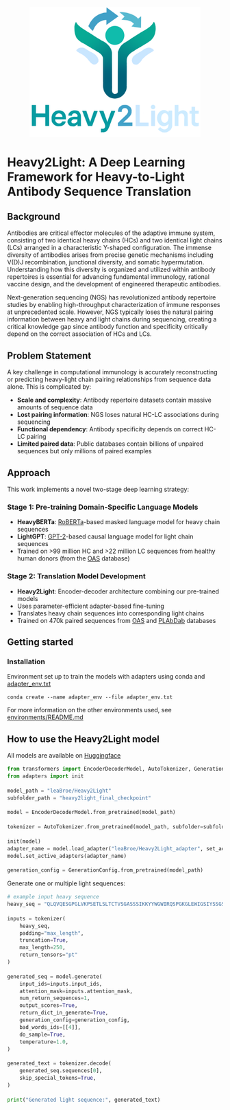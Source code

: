 <p align="center">
  <img src="logo.png" alt="logo" width="400" />
</p>

# Heavy2Light: A Deep Learning Framework for Heavy-to-Light Antibody Sequence Translation

## Background

Antibodies are critical effector molecules of the adaptive immune system, consisting of two identical heavy chains (HCs) and two identical light chains (LCs) arranged in a characteristic Y-shaped configuration. The immense diversity of antibodies arises from precise genetic mechanisms including V(D)J recombination, junctional diversity, and somatic hypermutation. Understanding how this diversity is organized and utilized within antibody repertoires is essential for advancing fundamental immunology, rational vaccine design, and the development of engineered therapeutic antibodies.

Next-generation sequencing (NGS) has revolutionized antibody repertoire studies by enabling high-throughput characterization of immune responses at unprecedented scale. However, NGS typically loses the natural pairing information between heavy and light chains during sequencing, creating a critical knowledge gap since antibody function and specificity critically depend on the correct association of HCs and LCs.

## Problem Statement

A key challenge in computational immunology is accurately reconstructing or predicting heavy-light chain pairing relationships from sequence data alone. This is complicated by:

- **Scale and complexity**: Antibody repertoire datasets contain massive amounts of sequence data
- **Lost pairing information**: NGS loses natural HC-LC associations during sequencing
- **Functional dependency**: Antibody specificity depends on correct HC-LC pairing
- **Limited paired data**: Public databases contain billions of unpaired sequences but only millions of paired examples

## Approach

This work implements a novel two-stage deep learning strategy:

### Stage 1: Pre-training Domain-Specific Language Models
- **HeavyBERTa**: [RoBERTa](https://arxiv.org/abs/1907.11692)-based masked language model for heavy chain sequences
- **LightGPT**: [GPT-2](https://cdn.openai.com/better-language-models/language_models_are_unsupervised_multitask_learners.pdf)-based causal language model for light chain sequences
- Trained on >99 million HC and >22 million LC sequences from healthy human donors (from the [OAS](https://opig.stats.ox.ac.uk/webapps/oas/) database)

### Stage 2: Translation Model Development
- **Heavy2Light**: Encoder-decoder architecture combining our pre-trained models
- Uses parameter-efficient adapter-based fine-tuning
- Translates heavy chain sequences into corresponding light chains
- Trained on 470k paired sequences from [OAS](https://opig.stats.ox.ac.uk/webapps/oas/) and [PLAbDab](https://opig.stats.ox.ac.uk/webapps/plabdab/) databases

## Getting started
### Installation  
Environment set up to train the models with adapters using conda and [adapter_env.txt](environments/adapter_env.txt)  
```
conda create --name adapter_env --file adapter_env.txt
```
For more information on the other environments used, see [environments/README.md](environments/README.md)  

## How to use the Heavy2Light model
All models are available on [Huggingface](https://huggingface.co/leaBroe)

```python
from transformers import EncoderDecoderModel, AutoTokenizer, GenerationConfig
from adapters import init

model_path = "leaBroe/Heavy2Light"
subfolder_path = "heavy2light_final_checkpoint"

model = EncoderDecoderModel.from_pretrained(model_path)

tokenizer = AutoTokenizer.from_pretrained(model_path, subfolder=subfolder_path)

init(model)
adapter_name = model.load_adapter("leaBroe/Heavy2Light_adapter", set_active=True)
model.set_active_adapters(adapter_name)

generation_config = GenerationConfig.from_pretrained(model_path)
```
Generate one or multiple light sequences:  

```python
# example input heavy sequence
heavy_seq = "QLQVQESGPGLVKPSETLSLTCTVSGASSSIKKYYWGWIRQSPGKGLEWIGSIYSSGSTQYNPALGSRVTLSVDTSQTQFSLRLTSVTAADTATYFCARQGADCTDGSCYLNDAFDVWGRGTVVTVSS"

inputs = tokenizer(
    heavy_seq,
    padding="max_length",
    truncation=True,
    max_length=250,
    return_tensors="pt"
)

generated_seq = model.generate(
    input_ids=inputs.input_ids,
    attention_mask=inputs.attention_mask,
    num_return_sequences=1,
    output_scores=True,
    return_dict_in_generate=True,
    generation_config=generation_config,
    bad_words_ids=[[4]],
    do_sample=True,
    temperature=1.0,
)

generated_text = tokenizer.decode(
    generated_seq.sequences[0],
    skip_special_tokens=True,
)

print("Generated light sequence:", generated_text)
```
